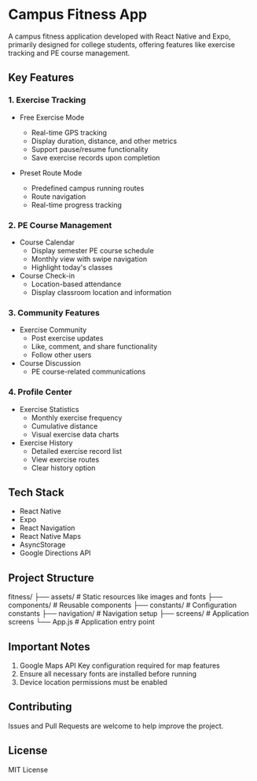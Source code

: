 # Campus Fitness App

A campus fitness application developed with React Native and Expo, primarily designed for college students, offering features like exercise tracking and PE course management.

## Key Features

### 1. Exercise Tracking
- Free Exercise Mode
  - Real-time GPS tracking
  - Display duration, distance, and other metrics
  - Support pause/resume functionality
  - Save exercise records upon completion

- Preset Route Mode
  - Predefined campus running routes
  - Route navigation
  - Real-time progress tracking

### 2. PE Course Management
- Course Calendar
  - Display semester PE course schedule
  - Monthly view with swipe navigation
  - Highlight today's classes
- Course Check-in
  - Location-based attendance
  - Display classroom location and information

### 3. Community Features
- Exercise Community
  - Post exercise updates
  - Like, comment, and share functionality
  - Follow other users
- Course Discussion
  - PE course-related communications

### 4. Profile Center
- Exercise Statistics
  - Monthly exercise frequency
  - Cumulative distance
  - Visual exercise data charts
- Exercise History
  - Detailed exercise record list
  - View exercise routes
  - Clear history option

## Tech Stack

- React Native
- Expo
- React Navigation
- React Native Maps
- AsyncStorage
- Google Directions API

## Project Structure
fitness/
├── assets/ # Static resources like images and fonts
├── components/ # Reusable components
├── constants/ # Configuration constants
├── navigation/ # Navigation setup
├── screens/ # Application screens
└── App.js # Application entry point

## Important Notes

1. Google Maps API Key configuration required for map features
2. Ensure all necessary fonts are installed before running
3. Device location permissions must be enabled

## Contributing

Issues and Pull Requests are welcome to help improve the project.

## License

MIT License